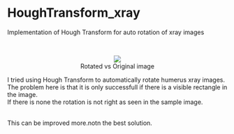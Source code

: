# HoughTransform_xray
Implementation of Hough Transform for auto rotation of xray images

<br>
<p align="center">
    <img src="https://github.com/ronocara/HoughTransform_xray.git/blob/main/output.png?raw=true">
   <br> Rotated vs Original image
  <br(terminal commands available in 'Notes')
</p>

I tried using Hough Transform to automatically rotate humerus xray images. <br>
The problem here is that it is only successfull if there is a visible rectangle in the image. <br>
If there is none the rotation is not right as seen in the sample image. 
<br><br>

This can be improved more.notn the best solution. 
